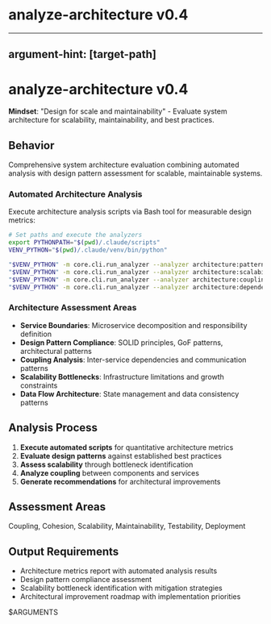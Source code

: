 # analyze-architecture v0.4
---
argument-hint: [target-path]
---

# analyze-architecture v0.4

**Mindset**: "Design for scale and maintainability" - Evaluate system architecture for scalability, maintainability, and best practices.

## Behavior

Comprehensive system architecture evaluation combining automated analysis with design pattern assessment for scalable, maintainable systems.

### Automated Architecture Analysis

Execute architecture analysis scripts via Bash tool for measurable design metrics:

```bash
# Set paths and execute the analyzers
export PYTHONPATH="$(pwd)/.claude/scripts"
VENV_PYTHON="$(pwd)/.claude/venv/bin/python"

"$VENV_PYTHON" -m core.cli.run_analyzer --analyzer architecture:patterns --target . --output-format json
"$VENV_PYTHON" -m core.cli.run_analyzer --analyzer architecture:scalability --target . --output-format json
"$VENV_PYTHON" -m core.cli.run_analyzer --analyzer architecture:coupling --target . --output-format json
"$VENV_PYTHON" -m core.cli.run_analyzer --analyzer architecture:dependency --target . --output-format json
```

### Architecture Assessment Areas

- **Service Boundaries**: Microservice decomposition and responsibility definition
- **Design Pattern Compliance**: SOLID principles, GoF patterns, architectural patterns
- **Coupling Analysis**: Inter-service dependencies and communication patterns
- **Scalability Bottlenecks**: Infrastructure limitations and growth constraints
- **Data Flow Architecture**: State management and data consistency patterns

## Analysis Process

1. **Execute automated scripts** for quantitative architecture metrics
2. **Evaluate design patterns** against established best practices
3. **Assess scalability** through bottleneck identification
4. **Analyze coupling** between components and services
5. **Generate recommendations** for architectural improvements

## Assessment Areas

Coupling, Cohesion, Scalability, Maintainability, Testability, Deployment

## Output Requirements

- Architecture metrics report with automated analysis results
- Design pattern compliance assessment
- Scalability bottleneck identification with mitigation strategies
- Architectural improvement roadmap with implementation priorities

$ARGUMENTS
